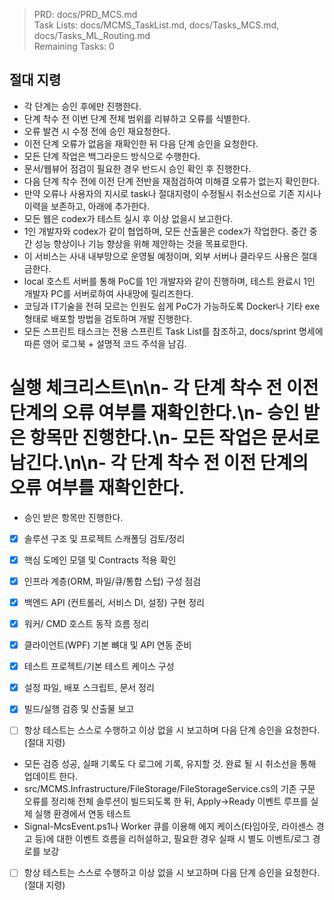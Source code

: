 > PRD: docs/PRD_MCS.md  
> Task Lists: docs/MCMS_TaskList.md, docs/Tasks_MCS.md, docs/Tasks_ML_Routing.md  
> Remaining Tasks: 0

## 절대 지령
- 각 단계는 승인 후에만 진행한다.
- 단계 착수 전 이번 단계 전체 범위를 리뷰하고 오류를 식별한다.
- 오류 발견 시 수정 전에 승인 재요청한다.
- 이전 단계 오류가 없음을 재확인한 뒤 다음 단계 승인을 요청한다.
- 모든 단계 작업은 백그라운드 방식으로 수행한다.
- 문서/웹뷰어 점검이 필요한 경우 반드시 승인 확인 후 진행한다.
- 다음 단계 착수 전에 이전 단계 전반을 재점검하여 미해결 오류가 없는지 확인한다.
- 만약 오류나 사용자의 지시로 task나 절대지령이 수정될시 취소선으로 기존 지시나 이력을 보존하고, 아래에 추가한다.
- 모든 웹은 codex가 테스트 실시 후 이상 없을시 보고한다.
- 1인 개발자와 codex가 같이 협업하며, 모든 산출물은 codex가 작업한다. 중간 중간 성능 향상이나 기능 향상을 위해 제안하는 것을 목표로한다.
- 이 서비스는 사내 내부망으로 운영될 예정이며, 외부 서버나 클라우드 사용은 절대 금한다.
- local 호스트 서버를 통해 PoC를 1인 개발자와 같이 진행하며, 테스트 완료시 1인 개발자 PC를 서버로하여 사내망에 릴리즈한다.
- 코딩과 IT기술을 전혀 모르는 인원도 쉽게 PoC가 가능하도록 Docker나 기타 exe 형태로 배포할 방법을 검토하며 개발 진행한다.
- 모든 스프린트 태스크는 전용 스프린트 Task List를 참조하고, docs/sprint 명세에 따른 영어 로그북 + 설명적 코드 주석을 남김.
# 실행 체크리스트\n\n- 각 단계 착수 전 이전 단계의 오류 여부를 재확인한다.\n- 승인 받은 항목만 진행한다.\n- 모든 작업은 문서로 남긴다.\n\n- 각 단계 착수 전 이전 단계의 오류 여부를 재확인한다.
- 승인 받은 항목만 진행한다.

- [x] 솔루션 구조 및 프로젝트 스캐폴딩 검토/정리
- [x] 핵심 도메인 모델 및 Contracts 적용 확인
- [x] 인프라 계층(ORM, 파일/큐/통합 스텁) 구성 점검
- [x] 백엔드 API (컨트롤러, 서비스 DI, 설정) 구현 정리
- [x] 워커/ CMD 호스트 동작 흐름 정리
- [x] 클라이언트(WPF) 기본 뼈대 및 API 연동 준비
- [x] 테스트 프로젝트/기본 테스트 케이스 구성
- [x] 설정 파일, 배포 스크립트, 문서 정리
- [x] 빌드/실행 검증 및 산출물 보고


- [ ] 항상 테스트는 스스로 수행하고 이상 없을 시 보고하며 다음 단계 승인을 요청한다. (절대 지령)
- 모든 검증 성공, 실패 기록도 다 로그에 기록, 유지할 것. 완료 될 시 취소선을 통해 업데이트 한다.
- src/MCMS.Infrastructure/FileStorage/FileStorageService.cs의 기존 구문 오류를 정리해 전체 솔루션이 빌드되도록 한 뒤, Apply→Ready 이벤트 루프를 실제 실행 환경에서 연동 테스트
- Signal-McsEvent.ps1나 Worker 큐를 이용해 에지 케이스(타임아웃, 라이센스 경고 등)에 대한 이벤트 흐름을 리허설하고, 필요한 경우 실패 시 별도 이벤트/로그 경로를 보강
- [ ] 항상 테스트는 스스로 수행하고 이상 없을 시 보고하며 다음 단계 승인을 요청한다. (절대 지령)

